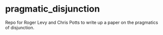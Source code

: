 pragmatic_disjunction
=====================

Repo for Roger Levy and Chris Potts to write up a paper on the pragmatics of disjunction.
